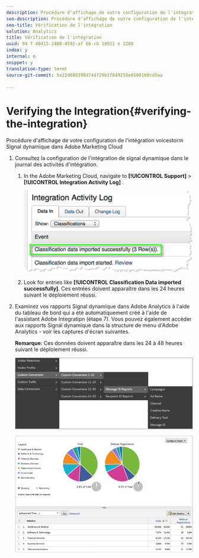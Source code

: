 ```yaml
---
description: Procédure d'affichage de votre configuration de l'intégration voicestorm Signal dynamique dans Adobe Marketing Cloud
seo-description: Procédure d'affichage de votre configuration de l'intégration voicestorm Signal dynamique dans Adobe Marketing Cloud
seo-title: Vérification de l'intégration
solution: Analytics
title: Vérification de l'intégration
uuid: 94 f 40415-2408-4592-af 66-cb 18921 e 2208
index: y
internal: n
snippet: y
translation-type: tm+mt
source-git-commit: 5e22d080398d74df29b1f849258e6500168cd5aa

---
```



# Verifying the Integration{#verifying-the-integration}

Procédure d'affichage de votre configuration de l'intégration voicestorm Signal dynamique dans Adobe Marketing Cloud

1. Consultez la configuration de l'intégration de signal dynamique dans le journal des activités d'intégration.
   1. In the Adobe Marketing Cloud, navigate to  **[!UICONTROL Support]** &gt; **[!UICONTROL Integration Activity Log]** .

      ![](assets/integration_activity_log.png)

   1. Look for entries like **[!UICONTROL Classification Data imported successfully]**. Ces entrées doivent apparaître dans les 24 heures suivant le déploiement réussi.
1. Examinez vos rapports Signal dynamique dans Adobe Analytics à l'aide du tableau de bord qui a été automatiquement créé à l'aide de l'assistant Adobe Integratipn (étape 7). Vous pouvez également accéder aux rapports Signal dynamique dans la structure de menu d'Adobe Analytics - voir les captures d'écran suivantes.

   **Remarque**: Ces données doivent apparaître dans les 24 à 48 heures suivant le déploiement réussi.

   ![](assets/reporting.png)

   ![](assets/reporting2.png)

